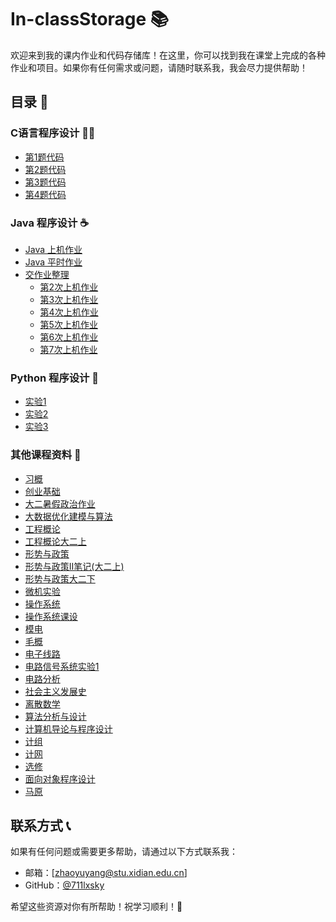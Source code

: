 # In-classStorage 📚

欢迎来到我的课内作业和代码存储库！在这里，你可以找到我在课堂上完成的各种作业和项目。如果你有任何需求或问题，请随时联系我，我会尽力提供帮助！

## 目录 📁

### C语言程序设计 👨‍💻
- [第1题代码](https://github.com/711lxsky/In-classStorage/tree/main/C%E8%AF%AD%E8%A8%80%E7%A8%8B%E5%BA%8F%E8%AE%BE%E8%AE%A1/%E7%AC%AC1%E9%A2%98%E4%BB%A3%E7%A0%81)
- [第2题代码](https://github.com/711lxsky/In-classStorage/tree/main/C%E8%AF%AD%E8%A8%80%E7%A8%8B%E5%BA%8F%E8%AE%BE%E8%AE%A1/%E7%AC%AC2%E9%A2%98%E4%BB%A3%E7%A0%81)
- [第3题代码](https://github.com/711lxsky/In-classStorage/tree/main/C%E8%AF%AD%E8%A8%80%E7%A8%8B%E5%BA%8F%E8%AE%BE%E8%AE%A1/%E7%AC%AC3%E9%A2%98%E4%BB%A3%E7%A0%81)
- [第4题代码](https://github.com/711lxsky/In-classStorage/tree/main/C%E8%AF%AD%E8%A8%80%E7%A8%8B%E5%BA%8F%E8%AE%BE%E8%AE%A1/%E7%AC%AC4%E9%A2%98%E4%BB%A3%E7%A0%81)

### Java 程序设计 ☕
- [Java 上机作业](https://github.com/711lxsky/In-classStorage/tree/main/java%E7%A8%8B%E5%BA%8F%E8%AE%BE%E8%AE%A1/java%E4%B8%8A%E6%9C%BA%E4%BD%9C%E4%B8%9A)
- [Java 平时作业](https://github.com/711lxsky/In-classStorage/tree/main/java%E7%A8%8B%E5%BA%8F%E8%AE%BE%E8%AE%A1/java%E5%B9%B3%E6%97%B6%E4%BD%9C%E4%B8%9A)
- [交作业整理](https://github.com/711lxsky/In-classStorage/tree/main/java%E7%A8%8B%E5%BA%8F%E8%AE%BE%E8%AE%A1/%E4%BA%A4%E4%BD%9C%E4%B8%9A%E6%95%B4%E7%90%86)
  - [第2次上机作业](https://github.com/711lxsky/In-classStorage/tree/main/java%E7%A8%8B%E5%BA%8F%E8%AE%BE%E8%AE%A1/%E4%BA%A4%E4%BD%9C%E4%B8%9A%E6%95%B4%E7%90%86/22009200439_%E8%B5%B5%E5%AE%87%E9%98%B3_%E7%AC%AC2%E6%AC%A1%E4%B8%8A%E6%9C%BA%E4%BD%9C%E4%B8%9A/src/OMWork2)
  - [第3次上机作业](https://github.com/711lxsky/In-classStorage/tree/main/java%E7%A8%8B%E5%BA%8F%E8%AE%BE%E8%AE%A1/%E4%BA%A4%E4%BD%9C%E4%B8%9A%E6%95%B4%E7%90%86/22009200439_%E8%B5%B5%E5%AE%87%E9%98%B3_%E7%AC%AC3%E6%AC%A1%E4%B8%8A%E6%9C%BA%E4%BD%9C%E4%B8%9A/src/OMWork3)
  - [第4次上机作业](https://github.com/711lxsky/In-classStorage/tree/main/java%E7%A8%8B%E5%BA%8F%E8%AE%BE%E8%AE%A1/%E4%BA%A4%E4%BD%9C%E4%B8%9A%E6%95%B4%E7%90%86/22009200439_%E8%B5%B5%E5%AE%87%E9%98%B3_%E7%AC%AC4%E6%AC%A1%E4%B8%8A%E6%9C%BA%E4%BD%9C%E4%B8%9A/src/OMWork4)
  - [第5次上机作业](https://github.com/711lxsky/In-classStorage/tree/main/java%E7%A8%8B%E5%BA%8F%E8%AE%BE%E8%AE%A1/%E4%BA%A4%E4%BD%9C%E4%B8%9A%E6%95%B4%E7%90%86/22009200439_%E8%B5%B5%E5%AE%87%E9%98%B3_%E7%AC%AC5%E6%AC%A1%E4%B8%8A%E6%9C%BA%E4%BD%9C%E4%B8%9A/src/OMWork5)
  - [第6次上机作业](https://github.com/711lxsky/In-classStorage/tree/main/java%E7%A8%8B%E5%BA%8F%E8%AE%BE%E8%AE%A1/%E4%BA%A4%E4%BD%9C%E4%B8%9A%E6%95%B4%E7%90%86/22009200439_%E8%B5%B5%E5%AE%87%E9%98%B3_%E7%AC%AC6%E6%AC%A1%E4%B8%8A%E6%9C%BA%E4%BD%9C%E4%B8%9A/src/OMWork6)
  - [第7次上机作业](https://github.com/711lxsky/In-classStorage/tree/main/java%E7%A8%8B%E5%BA%8F%E8%AE%BE%E8%AE%A1/%E4%BA%A4%E4%BD%9C%E4%B8%9A%E6%95%B4%E7%90%86/22009200439_%E8%B5%B5%E5%AE%87%E9%98%B3_%E7%AC%AC7%E6%AC%A1%E4%B8%8A%E6%9C%BA%E4%BD%9C%E4%B8%9A/src/OMWork7)

### Python 程序设计 🐍
- [实验1](https://github.com/711lxsky/In-classStorage/tree/main/python%E7%A8%8B%E5%BA%8F%E8%AE%BE%E8%AE%A1/experiment1)
- [实验2](https://github.com/711lxsky/In-classStorage/tree/main/python%E7%A8%8B%E5%BA%8F%E8%AE%BE%E8%AE%A1/experiment2)
- [实验3](https://github.com/711lxsky/In-classStorage/tree/main/python%E7%A8%8B%E5%BA%8F%E8%AE%BE%E8%AE%A1/experiment3)

### 其他课程资料 🔧
- [习概](https://github.com/711lxsky/In-classStorage/tree/main/%E4%B9%A0%E6%A6%82)
- [创业基础](https://github.com/711lxsky/In-classStorage/tree/main/%E5%88%9B%E4%B8%9A%E5%9F%BA%E7%A1%80)
- [大二暑假政治作业](https://github.com/711lxsky/In-classStorage/tree/main/%E5%A4%A7%E4%BA%8C%E6%9A%91%E5%81%87%E6%94%BF%E6%B2%BB%E4%BD%9C%E4%B8%9A)
- [大数据优化建模与算法](https://github.com/711lxsky/In-classStorage/tree/main/%E5%A4%A7%E6%95%B0%E6%8D%AE%E4%BC%98%E5%8C%96%E5%BB%BA%E6%A8%A1%E4%B8%8E%E7%AE%97%E6%B3%95)
- [工程概论](https://github.com/711lxsky/In-classStorage/tree/main/%E5%B7%A5%E7%A8%8B%E6%A6%82%E8%AE%BA)
- [工程概论大二上](https://github.com/711lxsky/In-classStorage/tree/main/%E5%B7%A5%E7%A8%8B%E6%A6%82%E8%AE%BA%E5%A4%A7%E4%BA%8C%E4%B8%8A)
- [形势与政策](https://github.com/711lxsky/In-classStorage/tree/main/%E5%BD%A2%E5%8A%BF%E4%B8%8E%E6%94%BF%E7%AD%96)
- [形势与政策II笔记(大二上)](https://github.com/711lxsky/In-classStorage/tree/main/%E5%BD%A2%E5%8A%BF%E4%B8%8E%E6%94%BF%E7%AD%96II%E7%AC%94%E8%AE%B0(%E5%A4%A7%E4%BA%8C%E4%B8%8A))
- [形势与政策大二下](https://github.com/711lxsky/In-classStorage/tree/main/%E5%BD%A2%E5%8A%BF%E4%B8%8E%E6%94%BF%E7%AD%96%E5%A4%A7%E4%BA%8C%E4%B8%8B)
- [微机实验](https://github.com/711lxsky/In-classStorage/tree/main/%E5%BE%AE%E6%9C%BA%E5%AE%9E%E9%AA%8C)
- [操作系统](https://github.com/711lxsky/In-classStorage/tree/main/%E6%93%8D%E4%BD%9C%E7%B3%BB%E7%BB%9F)
- [操作系统课设](https://github.com/711lxsky/In-classStorage/tree/main/%E6%93%8D%E4%BD%9C%E7%B3%BB%E7%BB%9F%E8%AF%BE%E8%AE%BE)
- [模电](https://github.com/711lxsky/In-classStorage/tree/main/%E6%A8%A1%E7%94%B5)
- [毛概](https://github.com/711lxsky/In-classStorage/tree/main/%E6%AF%9B%E6%A6%BB)
- [电子线路](https://github.com/711lxsky/In-classStorage/tree/main/%E7%94%B5%E5%AD%90%E7%BA%BF%E8%B7%AF)
- [电路信号系统实验1](https://github.com/711lxsky/In-classStorage/tree/main/%E7%94%B5%E8%B7%AF%E4%BF%A1%E5%8F%B7%E7%B3%BB%E7%BB%9F%E5%AE%9E%E9%AA%8C1)
- [电路分析](https://github.com/711lxsky/In-classStorage/tree/main/%E7%94%B5%E8%B7%AF%E5%88%86%E6%9E%90)
- [社会主义发展史](https://github.com/711lxsky/In-classStorage/tree/main/%E7%A4%BE%E4%BC%9A%E4%B8%BB%E4%B9%89%E5%8F%91%E5%B1%95%E5%8F%B2)
- [离散数学](https://github.com/711lxsky/In-classStorage/tree/main/%E7%A6%BB%E6%95%A3%E6%95%B0%E5%AD%A6)
- [算法分析与设计](https://github.com/711lxsky/In-classStorage/tree/main/%E7%AE%97%E6%B3%95%E5%88%86%E6%9E%90%E4%B8%8E%E8%AE%BE%E8%AE%A1)
- [计算机导论与程序设计](https://github.com/711lxsky/In-classStorage/tree/main/%E8%AE%A1%E7%AE%97%E6%9C%BA%E5%AF%BC%E8%AE%BA%E4%B8%8E%E7%A8%8B%E5%BA%8F%E8%AE%BE%E8%AE%A1)
- [计组](https://github.com/711lxsky/In-classStorage/tree/main/%E8%AE%A1%E7%BB%84)
- [计网](https://github.com/711lxsky/In-classStorage/tree/main/%E8%AE%A1%E7%BD%91)
- [选修](https://github.com/711lxsky/In-classStorage/tree/main/%E9%80%89%E4%BF%AE)
- [面向对象程序设计](https://github.com/711lxsky/In-classStorage/tree/main/%E9%9D%A2%E5%90%91%E5%AF%B9%E8%B1%A1%E7%A8%8B%E5%BA%8F%E8%AE%BE%E8%AE%A1)
- [马原](https://github.com/711lxsky/In-classStorage/tree/main/%E9%A9%AC%E5%8E%9F)

## 联系方式 📞

如果有任何问题或需要更多帮助，请通过以下方式联系我：
- 邮箱：[zhaoyuyang@stu.xidian.edu.cn]
- GitHub：[@711lxsky](https://github.com/711lxsky)

希望这些资源对你有所帮助！祝学习顺利！🌟